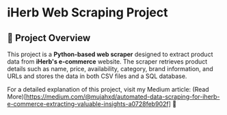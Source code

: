 # iHerb Web Scraping Project

## 📌 Project Overview

This project is a **Python-based web scraper** designed to extract product data from **iHerb's e-commerce** website. The scraper retrieves product details such as name, price, availability, category, brand information, and URLs and stores the data in both CSV files and a SQL database.

For a detailed explanation of this project, visit my Medium article: (Read More)[https://medium.com/@mujahxd/automated-data-scraping-for-iherb-e-commerce-extracting-valuable-insights-a0728feb902f] 🚀